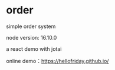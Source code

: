 # order

simple order system

node version: 16.10.0

a react demo with jotai

online demo：https://hellofriday.github.io/
